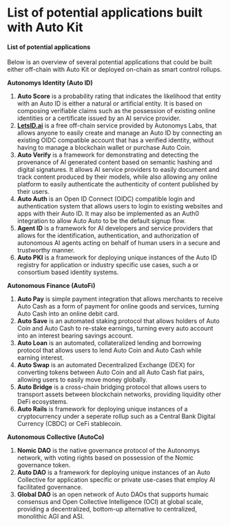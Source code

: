 # List of potential applications built with Auto Kit

#### List of potential applications

Below is an overview of several potential applications that could be built either off-chain with Auto Kit or deployed on-chain as smart control rollups.

**Autonomys Identity (Auto ID)**

1. **Auto Score** is a probability rating that indicates the likelihood that entity with an Auto ID is either a natural or artificial entity. It is based on composing verifiable claims such as the possession of existing online identities or a certificate issued by an AI service provider.
2. [**LetsID.ai**](http://letsid.ai) is a free off-chain service provided by Autonomys Labs, that allows anyone to easily create and manage an Auto ID by connecting an existing OIDC compatible account that has a verified identity, without having to manage a blockchain wallet or purchase Auto Coin.
3. **Auto Verify** is a framework for demonstrating and detecting the provenance of AI generated content based on semantic hashing and digital signatures. It allows AI service providers to easily document and track content produced by their models, while also allowing any online platform to easily authenticate the authenticity of content published by their users.
4. **Auto Auth** is an Open ID Connect (OIDC) compatible login and authentication system that allows users to login to existing websites and apps with their Auto ID. It may also be implemented as an Auth0 integration to allow Auto Auto to be the default signup flow.
5. **Agent ID** is a framework for AI developers and service providers that allows for the identification, authentication, and authorization of autonomous AI agents acting on behalf of human users in a secure and trustworthy manner.
6. **Auto PKI** is a framework for deploying unique instances of the Auto ID registry for application or industry specific use cases, such a or consortium based identity systems.

**Autonomous Finance (AutoFi)**

1. **Auto Pay** is simple payment integration that allows merchants to receive Auto Cash as a form of payment for online goods and services, turning Auto Cash into an online debit card.
2. **Auto Save** is an automated staking protocol that allows holders of Auto Coin and Auto Cash to re-stake earnings, turning every auto account into an interest bearing savings account.
3. **Auto Loan** is an automated, collateralized lending and borrowing protocol that allows users to lend Auto Coin and Auto Cash while earning interest.
4. **Auto Swap** is an automated Decentralized Exchange (DEX) for converting tokens between Auto Coin and all Auto Cash fiat pairs, allowing users to easily move money globally.
5. **Auto Bridge** is a cross-chain bridging protocol that allows users to transport assets between blockchain networks, providing liquidity other DeFi ecosystems.
6. **Auto Rails** is framework for deploying unique instances of a cryptocurrency under a seperate rollup such as a Central Bank Digital Currency (CBDC) or CeFi stablecoin.

**Autonomous Collective (AutoCo)**

1. **Nomic DAO** is the native governance protocol of the Autonomys network, with voting rights based on possession of the Nomic governance token.
2. **Auto DAO** is a framework for deploying unique instances of an Auto Collective for application specific or private use-cases that employ AI facilitated governance.
3. **Global DAO** is an open network of Auto DAOs that supports humaic consensus and Open Collective Intelligence (OCI) at global scale, providing a decentralized, bottom-up alternative to centralized, monolithic AGI and ASI.
